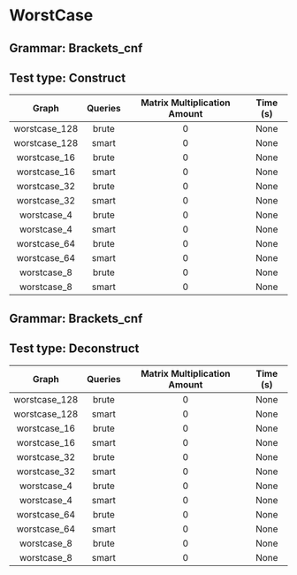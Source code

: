 # WorstCase

## Grammar: Brackets_cnf
## Test type: Construct

| Graph | Queries | Matrix Multiplication Amount | Time (s) |
|:-----:|:-------:|:----------------------------:|:--------:|
| worstcase_128 | brute | 0 | None |
| worstcase_128 | smart | 0 | None |
| worstcase_16 | brute | 0 | None |
| worstcase_16 | smart | 0 | None |
| worstcase_32 | brute | 0 | None |
| worstcase_32 | smart | 0 | None |
| worstcase_4 | brute | 0 | None |
| worstcase_4 | smart | 0 | None |
| worstcase_64 | brute | 0 | None |
| worstcase_64 | smart | 0 | None |
| worstcase_8 | brute | 0 | None |
| worstcase_8 | smart | 0 | None |

## Grammar: Brackets_cnf
## Test type: Deconstruct

| Graph | Queries | Matrix Multiplication Amount | Time (s) |
|:-----:|:-------:|:----------------------------:|:--------:|
| worstcase_128 | brute | 0 | None |
| worstcase_128 | smart | 0 | None |
| worstcase_16 | brute | 0 | None |
| worstcase_16 | smart | 0 | None |
| worstcase_32 | brute | 0 | None |
| worstcase_32 | smart | 0 | None |
| worstcase_4 | brute | 0 | None |
| worstcase_4 | smart | 0 | None |
| worstcase_64 | brute | 0 | None |
| worstcase_64 | smart | 0 | None |
| worstcase_8 | brute | 0 | None |
| worstcase_8 | smart | 0 | None |

